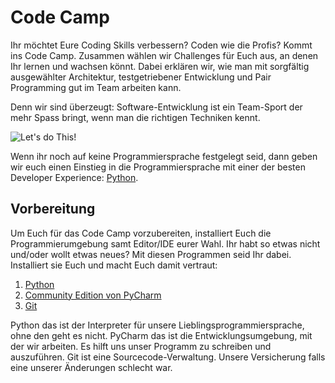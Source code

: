 # Code Camp
Ihr möchtet Eure Coding Skills verbessern? Coden wie die Profis? Kommt ins
Code Camp. Zusammen wählen wir Challenges für Euch aus, an 
denen Ihr lernen und wachsen könnt. Dabei erklären wir, wie man mit
sorgfältig ausgewählter Architektur, testgetriebener Entwicklung und 
Pair Programming gut im Team arbeiten kann. 

Denn wir sind überzeugt: Software-Entwicklung ist ein Team-Sport der mehr
Spass bringt, wenn man die richtigen Techniken kennt.

![Let's do This!][success-kid]

Wenn ihr noch auf keine Programmiersprache festgelegt seid, dann geben
wir euch einen Einstieg in die Programmiersprache mit einer der besten
Developer Experience: [Python](https://www.python.org/). 

## Vorbereitung
Um Euch für das Code Camp vorzubereiten, installiert Euch die Programmierumgebung samt Editor/IDE eurer Wahl. 
Ihr habt so etwas nicht und/oder wollt etwas neues? Mit diesen Programmen seid Ihr dabei. Installiert sie Euch und macht Euch damit vertraut:
1. [Python](https://www.python.org/downloads/windows/) 
1. [Community Edition von PyCharm](https://www.jetbrains.com/pycharm/download/)
1. [Git](https://git-scm.com/downloads)

Python das ist der Interpreter für unsere Lieblingsprogrammiersprache, ohne den geht es nicht. PyCharm das ist die Entwicklungsumgebung, mit der wir arbeiten. Es hilft uns unser Programm zu schreiben und auszuführen. Git ist eine Sourcecode-Verwaltung. Unsere Versicherung falls eine unserer Änderungen schlecht war.

[success-kid]: https://i.pinimg.com/originals/75/bd/f0/75bdf06df3fd6ddd9d3311d8cb2be029.jpg
